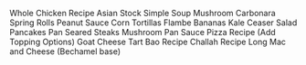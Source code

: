 Whole Chicken Recipe
Asian Stock
Simple Soup
Mushroom Carbonara
Spring Rolls
Peanut Sauce
Corn Tortillas
Flambe Bananas
Kale Ceaser Salad
Pancakes
Pan Seared Steaks
Mushroom Pan Sauce
Pizza Recipe (Add Topping Options)
Goat Cheese Tart
Bao Recipe
Challah Recipe
Long Mac and Cheese (Bechamel base)